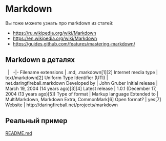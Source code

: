 <h1>Markdown</h1>

Вы тоже можете узнать про markdown из статей:
* https://ru.wikipedia.org/wiki/Markdown
* https://en.wikipedia.org/wiki/Markdown
* https://guides.github.com/features/mastering-markdown/

<h2>Markdown в деталях</h2>
&nbsp; | &nbsp;
-|-
Filename extensions | .md, .markdown[1][2]
Internet media type | text/markdown[2]
Uniform Type Identifier (UTI) | net.daringfireball.markdown
Developed by | John Gruber
Initial release | March 19, 2004 (14 years ago)[3][4]
Latest release | 1.0.1 (December 17, 2004 (13 years ago)[5])
Type of format | Markup language
Extended to | MultiMarkdown, Markdown Extra, CommonMark[6]
Open format? | yes[7]
Website | http://daringfireball.net/projects/markdown

<h2>Реальный пример</h2>

[README.md](https://github.com/Microsoft/TypeScript/blob/master/README.md)

